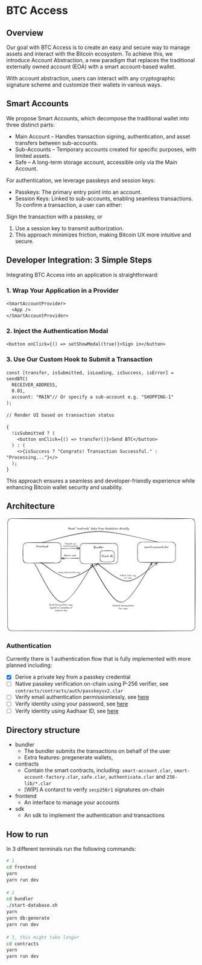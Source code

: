 # BTC Access

## Overview

Our goal with BTC Access is to create an easy and secure way to manage assets and interact with the Bitcoin ecosystem. To achieve this, we introduce Account Abstraction, a new paradigm that replaces the traditional externally owned account (EOA) with a smart account-based wallet.

With account abstraction, users can interact with any cryptographic signature scheme and customize their wallets in various ways.

## Smart Accounts

We propose Smart Accounts, which decompose the traditional wallet into three distinct parts:

- Main Account – Handles transaction signing, authentication, and asset transfers between sub-accounts.
- Sub-Accounts – Temporary accounts created for specific purposes, with limited assets.
- Safe – A long-term storage account, accessible only via the Main Account.

For authentication, we leverage passkeys and session keys:

- Passkeys: The primary entry point into an account.
- Session Keys: Linked to sub-accounts, enabling seamless transactions.
  To confirm a transaction, a user can either:

Sign the transaction with a passkey, or

1. Use a session key to transmit authorization.
2. This approach minimizes friction, making Bitcoin UX more intuitive and secure.

## Developer Integration: 3 Simple Steps

Integrating BTC Access into an application is straightforward:

### 1. Wrap Your Application in a Provider

```tsx
<SmartAccountProvider>
  <App />
</SmartAccountProvider>
```

### 2. Inject the Authentication Modal

```tsx
<button onClick={() => setShowModal(true)}>Sign in</button>
```

### 3. Use Our Custom Hook to Submit a Transaction

```tsx
const [transfer, isSubmitted, isLoading, isSuccess, isError] = sendBTC(
  RECEIVER_ADDRESS,
  0.01,
  account: "MAIN"// Or specify a sub-account e.g. "SHOPPING-1"
);

// Render UI based on transaction status

{
  !isSubmitted ? (
    <button onClick={() => transfer()}>Send BTC</button>
  ) : (
    <>{isSuccess ? "Congrats! Transaction Successful." : "Processing..."}</>
  );
}
```

This approach ensures a seamless and developer-friendly experience while enhancing Bitcoin wallet security and usability.

## Architecture

![Alt text](images/auth-flow.png)

### Authentication

Currently there is 1 authentication flow that is fully implemented with more planned including:

- [x] Derive a private key from a passkey credential
- [ ] Native passkey verification on-chain using P-256 verifier, see `contracts/contracts/auth/passkeysv2.clar`
- [ ] Verify email authentication permissionlessly, see [here](https://docs.zk.email/architecture/on-chain)
- [ ] Verify identity using your password, see [here](https://docs.self.xyz/technical-docs/architecture)
- [ ] Verify identity using Aadhaar ID, see [here](https://documentation.anon-aadhaar.pse.dev/docs/proof)

## Directory structure

- bundler
  - The bundler submits the transactions on behalf of the user
  - Extra features: pregenerate wallets,
- contracts
  - Contain the smart contracts, including: `smart-account.clar`, `smart-account-factory.clar`, `safe.clar`, `authenticate.clar` and `256-lib/*.clar`
  - [WIP] A contarct to verify `secp256r1` signatures on-chain
- frontend
  - An interface to manage your accounts
- sdk
  - An sdk to implement the authentication and transactions

## How to run

In 3 different terminals run the following commands:

```bash
# 1
cd frontend
yarn
yarn run dev

# 2
cd bundler
./start-database.sh
yarn
yarn db:generate
yarn run dev

# 3, this might take longer
cd contracts
yarn
yarn run dev
```

<!-- TODO
  1. Implement passkeys encryption/decryption and use secp256k1 to validate signature
  2. Minimal account abstraction, maybe a simple NFT transfer example
  3. Auth provider on the frontend: https://chatgpt.com/c/67d345c2-1424-8004-8f3c-d6f5cd2843de, https://react.dev/reference/react/useContext
  4. Modal for authentication
  5. Session for each sub-account
  6. EOA w/ social recovery
  7. Record video
  8. (BONUS) Verify passkey on-chain
 -->
